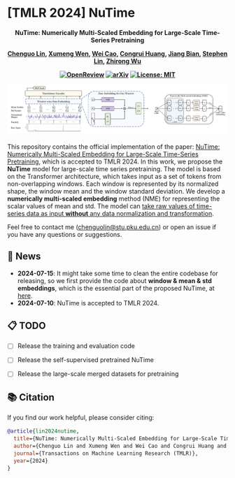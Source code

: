 # [TMLR 2024] NuTime

<h4 align="center">

NuTime: Numerically Multi-Scaled Embedding for Large-Scale Time-Series Pretraining

[Chenguo Lin](https://chenguolin.github.io), [Xumeng Wen](https://github.com/xumwen), [Wei Cao](https://weicao1990.github.io/), [Congrui Huang](https://dblp.org/pid/26/8737.html), [Jiang Bian](https://sites.google.com/view/jiangbian), [Stephen Lin](https://www.microsoft.com/en-us/research/people/stevelin/), [Zhirong Wu](https://www.microsoft.com/en-us/research/people/wuzhiron/)

[![OpenReview](https://img.shields.io/badge/OpenReview-Page-blue)](https://openreview.net/forum?id=TwiSBZ0p9u)
[![arXiv](https://img.shields.io/badge/arXiv-2310.07402-b31b1b.svg?logo=arXiv)](https://arxiv.org/abs/2310.07402)
[![License: MIT](https://img.shields.io/badge/License-MIT-yellow)](./LICENSE)

<p>
    <img width="730" alt="pipeline", src="./assets/pipeline.png">
</p>

</h4>

This repository contains the official implementation of the paper: [NuTime: Numerically Multi-Scaled Embedding for Large-Scale Time-Series Pretraining](https://arxiv.org/abs/2310.07402), which is accepted to TMLR 2024.
In this work, we propose the <b>NuTime</b> model for large-scale time series pretraining. The model is based on the Transformer architecture, which takes input as a set of tokens from non-overlapping windows. Each window is represented by its normalized shape, the window mean and the window standard deviation. We develop a <b>numerically multi-scaled embedding</b> method (NME) for representing the scalar values of mean and std. The model can <u>take raw values of time-series data as input <b>without</b> any data normalization and transformation</u>.

Feel free to contact me (chenguolin@stu.pku.edu.cn) or open an issue if you have any questions or suggestions.


## 📢 News
- **2024-07-15**: It might take some time to clean the entire codebase for releasing, so we first provide the code about **window & mean & std embeddings**, which is the essential part of the proposed NuTime, at [here](./src/encoders/WindowNormEncoder.py).
- **2024-07-10**: NuTime is accepted to TMLR 2024.


## 📋 TODO
- [ ] Release the training and evaluation code
- [ ] Release the self-supervised pretrained NuTime
- [ ] Release the large-scale merged datasets for pretraining


## 📚 Citation
If you find our work helpful, please consider citing:
```bibtex
@article{lin2024nutime,
  title={NuTime: Numerically Multi-Scaled Embedding for Large-Scale Time-Series Pretraining},
  author={Chenguo Lin and Xumeng Wen and Wei Cao and Congrui Huang and Jiang Bian and Stephen Lin and Zhirong Wu},
  journal={Transactions on Machine Learning Research (TMLR)},
  year={2024}
}
```
